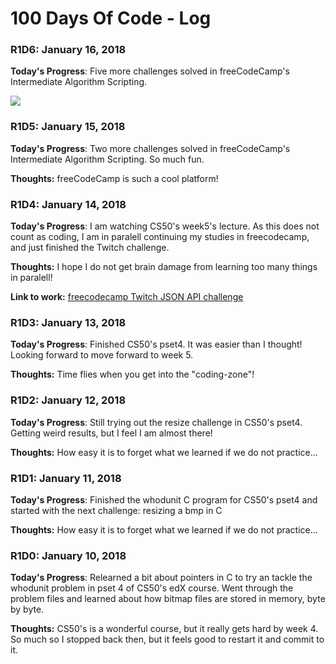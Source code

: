 # 100 Days Of Code - Log

### R1D6: January 16, 2018

**Today's Progress**: Five more challenges solved in freeCodeCamp's Intermediate Algorithm Scripting. 

![](https://image.prntscr.com/image/94Yfm4CnT7SxYZ6PVNh6iw.png)

### R1D5: January 15, 2018

**Today's Progress**: Two more challenges solved in freeCodeCamp's Intermediate Algorithm Scripting. So much fun.

**Thoughts:** freeCodeCamp is such a cool platform!

<!---
**Link to work:** [Calculator App](http://www.example.com)
-->

### R1D4: January 14, 2018

**Today's Progress**: I am watching CS50's week5's lecture. As this does not count as coding, I am in paralell continuing my studies in freecodecamp, and just finished the Twitch challenge. 

**Thoughts:** I hope I do not get brain damage from learning too many things in paralell!

**Link to work:** [freecodecamp Twitch JSON API challenge](https://codepen.io/danroc/live/qPXaJZ)

### R1D3: January 13, 2018

**Today's Progress**: Finished CS50's pset4. It was easier than I thought! Looking forward to move forward to week 5.

**Thoughts:** Time flies when you get into the "coding-zone"!

<!---
**Link to work:** [Calculator App](http://www.example.com)
-->

### R1D2: January 12, 2018

**Today's Progress**: Still trying out the resize challenge in CS50's pset4. Getting weird results, but I feel I am almost there! 

**Thoughts:** How easy it is to forget what we learned if we do not practice...

<!---
**Link to work:** [Calculator App](http://www.example.com)
-->

### R1D1: January 11, 2018

**Today's Progress**: Finished the whodunit C program for CS50's pset4 and started with the next challenge: resizing a bmp in C

**Thoughts:** How easy it is to forget what we learned if we do not practice...

<!---
**Link to work:** [Calculator App](http://www.example.com)
-->

### R1D0: January 10, 2018

**Today's Progress**: Relearned a bit about pointers in C to try an tackle the whodunit problem in pset 4 of CS50's edX course. Went through the problem files and learned about how bitmap files are stored in memory, byte by byte.

**Thoughts:** CS50's is a wonderful course, but it really gets hard by week 4. So much so I stopped back then, but it feels good to restart it and commit to it.

<!---
**Link to work:** [Calculator App](http://www.example.com)
-->
